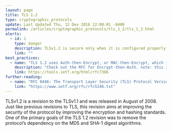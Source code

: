 ```yaml
---
layout: page
title: TLS 1.2
type: cryptographic_protocols
update: Last Updated Thu, 12 Dev 2018 12:00:01 -0400
permalink: /articles/cryptographic_protocols/tls_1_2/tls_1_2.html
alerts:
  - id: 1
    type: danger
    description: TLSv1.2 is secure only when it is configured properly!
    link: ""
best_practices:
  - name: "TLS 1.2 uses Auth-then-Encrypt, or MAC-then-Encrypt, which is known to be vulnerable"
    description: "Check out the RFC for Encrypt-then-Auth. note: this is addressed in TLS 1.3, so upgrade if you can!"
    link: https://tools.ietf.org/html/rfc7366
further-reading:
  - name: "RFC 8446: The Transport Layer Security (TLS) Protocol Version 1.2"
    link: "https://www.ietf.org/rfc/rfc5246.txt"
---
```

<p> TLSv1.2 is a revision to the TLSv1.1 and was released in August of 2008. Just like previous revisions to TLS, this revision aims at improving the security of the protocol by improving the encryption and hashing standards. One of the primary goals of the TLS 1.2 revision was to remove the protocol’s dependency on the MD5 and SHA-1 digest algorithms.</p>

